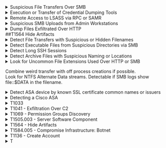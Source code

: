 <details><summary>Suspicious File Transfers Over SMB</summary>
  
```plaintext
index=central_summary source=summary_smb_files filename_with_extension IN ("lsass.dmp" *.dmp "procdump.exe") 
| stats count by src_ip, dest_ip, filename_with_extension, action 
```
</details>

<details><summary>Execution or Transfer of Credential Dumping Tools</summary>
  
```plaintext
index=central_summary source=summary_http_address uri IN (*procdump* *mimikatz* *lsass* *comsvcs*) 
| stats count by src_ip, dest_ip, uri 

Index=bro sourcetype=corelight_http uri IN (*procdump* *mimikatz* *lsass* *comsvcs*) 
| stats count by src_ip, dest_ip, uri, user_agent 
```
</details>

<details><summary>Remote Access to LSASS via RPC or SAMR</summary>
  
```plaintext
index=bro sourcetype=corelight_rpc 
| search program IN ("samr", "lsarpc") 
| stats count by src_ip, dest_ip, call 
```
</details>

<details><summary>Suspicious SMB Uploads from Admin Workstations</summary>
  
```plaintext
index=bro sourcetype=corelight_smb_cmd command="WRITE"
| stats count by src_ip, dest_ip, command 
```
</details>

<details><summary>Dump Files Exfiltrated Over HTTP</summary>
  
```plaintext
index=central_summary source=summary_http_address uri IN (*.dmp *.zip) 
| stats count by src_ip, dest_ip, uri 
```
</details>
##T1564 Hide Artifacts
<details><summary>Detect File Transfers with Suspicious or Hidden Filenames</summary>
  
```plaintext
index=zeek sourcetype=zeek:files 
| where isnull(extracted) AND (filename LIKE ".%" OR filename IN ("thumbs.db", "desktop.ini")) 
| eval risk="Possible hidden file transfer"
| table _time, uid, source, destination, filename, mime_type, risk
```
</details>

<details><summary>Detect Executable Files from Suspicious Directories via SMB</summary>
  
```plaintext
index=zeek sourcetype=zeek:smb_files 
| where filename LIKE "%.exe" AND (filename LIKE "%\\$Recycle.Bin\\%" OR filename LIKE "%\\Temp\\%") 
| eval risk="Executable file in suspicious hidden folder"
| table _time, id_orig_h, id_resp_h, filename, action, seen_bytes, risk
```
</details>

<details><summary>Detect Long SSH Sessions</summary>
  
```plaintext
index=zeek sourcetype=zeek:ssh 
| search auth_success=true 
| join type=inner uid [ search index=zeek sourcetype=zeek:conn ] 
| where service=="ssh" AND duration>300 
| eval risk="Long SSH session; check for hidden or file manipulation"
| table _time, id_orig_h, id_resp_h, duration, auth_success, risk
```
</details>

<details><summary>Detect Archive Files with Suspicious Naming or Locations</summary>
  
```plaintext
index=zeek sourcetype=zeek:files 
| where mime_type IN ("application/zip", "application/x-rar-compressed") AND filename LIKE "%.%" 
| search filename=".%" OR filename LIKE "%\\Temp\\%" 
| eval risk="Possible hidden archive"
| table _time, id_orig_h, id_resp_h, filename, mime_type, risk
```
</details>

<details><summary>Look for Uncommon File Extensions Used Over HTTP or SMB</summary>
  
```plaintext
index=zeek sourcetype=zeek:files 
| where mime_type="application/octet-stream" AND NOT filename LIKE "%.exe" AND NOT filename LIKE "%.dll" 
| eval risk="Unusual binary transfer - possible renamed executable or payload"
| table _time, filename, mime_type, id_orig_h, id_resp_h, risk
```
</details>

Combine weird transfer with off process creations if possible.  
Look for NTFS Alternate Data streams. Detectable if SMB logs show file::$DATA in the filename.

<details><summary>Detect ASA device by known SSL certificate common names or issuers</summary>
  
```plaintext
index=bro sourcetype=corelight_ssl
| search subject="*ASA*" OR issuer="*Cisco*" OR subject="*cisco*" OR issuer="*ASA*"
| stats count by src_ip, dest_ip, subject, issuer
```
</details>

<details><summary>Detecting a Cisco ASA</summary>
  
```plaintext
index=bro sourcetype=corelight_notice OR sourcetype=corelight_http
| search notice.msg="*ASA*" OR uri="*/admin/*" OR uri="*/asdm/*"
| stats count by id.resp_h, uri

index=bro sourcetype=corelight_conn
| where id.resp_p IN (443, 8443, 4444)
| stats avg(duration) as avg_dur, count by id.resp_h, id.resp_p
| where avg_dur < 2

index=bro sourcetype=corelight_ssl
| search ja3="*cisco_known_ja3_hash*"
| stats count by id.resp_h, ja3
```
</details>

<details><summary>T1033</summary>

```plaintext
index=zeek sourcetype=zeek_kerberos
| stats count by id.orig_h, id.resp_h, client, service, request_type, _time
```
</details>

<details><summary>T1041 - Exfiltration Over C2</summary>

---  
1. Large Data Transfers Over HTTP
```plaintext

```
</details>

<details><summary>T1069 - Permission Groups Discovery</summary>

---
1. 
```spl
index=bro sourcetype=corelight_ldap
| search base_dn="CN=Users*" OR base_dn="CN=Groups*" OR query IN ("memberOf", "primaryGroupID")
| stats count by id.orig_h, base_dn, query, result, _time
```
2. Suspicious enumeration may cause high volumes of TGS-REQ to services like ldap, cifs, krbtgt, etc.
```spl
index=bro sourcetype=corelight_kerberos
| search service IN ("ldap", "krbtgt", "cifs")
| stats count by id.orig_h, id.resp_h, client, service, request_type, _time
```
3. Common during domain reconnaissance
```spl
index=bro sourcetype=corelight_dns 
| search query IN ("_ldap._tcp.*", "_kerberos._tcp.*", "*dc._msdcs*")
| stats count by id.orig_h, query, qtype_name, _time
```
4. These shares are often accessed during domain enumeration or GPO gathering.
```spl
index=bro sourcetype=corelight_smb_mapping
| search path IN ("\\*\\SYSVOL", "\\*\\NETLOGON")
| stats count by id.orig_h, id.resp_h, path, share_type, _time
```
5. Look for one IP performing a lot of queries.
```spl
index=bro sourcetype=corelight_ldap OR sourcetype=corelight_kerberos
| stats count by id.orig_h, sourcetype, _time
| where count > 100
```
6. Movement of Suspicious Files via SMB
```spl
index=zeek sourcetype=zeek_smb_files
| search filename IN ("\\windows\\system32\\config\\sam", "\\windows\\system32\\config\\system")
| stats count by id.orig_h, id.resp_h, filename, action, _time
```
7. Find High Volume SMB Mapping Commands
```spl
index=zeek sourcetype=zeek_smb_mapping
| stats count by id.orig_h, id.resp_h, path, share_type, _time
```
</details>

<details><summary>T1505.003 - Server Software Component</summary>

---
1. Web shells often receive commands via POST.
```spl
index=bro sourcetype=corelight_http 
| search method=POST
| search uri IN ("*.php*", "*.aspx*", "*.jsp*", "*cmd*", "*eval*", "*shell*")
| stats count by id.orig_h, id.resp_h, uri, user_agent, method, status_code, _time
```
2. Look for indicators in query strings or URIs.
```spl
index=bro sourcetype=corelight_http
| search uri IN ("*cmd=*", "*exec*", "*eval*", "*shell*", "*.php", "*.asp", "*.jsp")
| stats count by id.orig_h, id.resp_h, uri, user_agent, referrer, status_code, _time
```
3. Web shells are often uploaded through file upload features.
```spl
index=bro sourcetype=corelight_http 
| search method=POST uri IN ("*/upload*", "*/admin*", "*/file*", "*.php*", "*.asp*")
| stats count by id.orig_h, id.resp_h, uri, user_agent, status_code, content_type, _time
```
4. Newly Seen Files in Webroot (e.g., .php or .jsp)
```spl
index=bro sourcetype=corelight_files 
| search filename IN ("*.php", "*.jsp", "*.asp", "*.aspx")
| stats count by id.orig_h, id.resp_h, filename, mime_type, seen_bytes, _time
```
5. SMB File Writes to Webroot (If logs available)
```spl
index=bro sourcetype=corelight_smb_files 
| search filename IN ("*.php", "*.asp", "*.jsp") AND action="WRITE"
| stats count by id.orig_h, id.resp_h, filename, action, _time
```
6. Large response sizes from small POSTs (Shell response)
```spl
index=bro sourcetype=corelight_http
| eval ratio=response_body_len/request_body_len 
| where method="POST" AND ratio > 10
| stats count by id.orig_h, id.resp_h, uri, user_agent, ratio, _time
```
</details>

<details><summary>T1564 - Hide Artifacts</summary>
  
```spl

```
</details>

<details><summary>T1584.005 - Compromise Infrastructure: Botnet</summary>

---

1. Multiple Domains Resolve to the same IP.
```spl
index=central_summary source=summary_dns_with_answers 
| stats dc(query) as domain_count by answer 
| where domain_count > 10 
```
2. Rare JA3 and JA3S TLS Fingerprints
```spl
index=central_summary source=summary_ssl 
| stats count by ja3, ja3s, dest_ip 
| where count < 5 
```
3. Unusual HTTP Hosts or Repeating POSTS Requests
```spl
index=bro sourcetype=corelight_http 
| search method=POST 
| stats count by src_ip, dest_ip, host_header, uri, user_agent 
| where count > 20 
```
4. High Volume, Long-Lived Peer-to-Peer Connections
```spl
index=bro sourcetype=corelight_conn 
| search duration > 300 
| stats count by src_ip, dest_ip, duration, service 
| where count > 20 
```
</details>

<details><summary>T1136 - Create Account</summary>

---
1. Kerberos AS-REQ or TGS-REQ from Previously Unknown Username A newly created domain account may trigger initial Kerberos activity.
```spl
index=bro sourcetype=corelight_kerberos
| stats earliest(_time) as first_seen by client
| where first_seen >= relative_time(now(), "-1d@d")
```
2. LDAP Activity Indicating Account Creation.
```spl
index=bro sourcetype=corelight_ldap
| search query IN ("userPrincipalName", "objectClass=user", "sAMAccountName")
| stats count by id.orig_h, base_dn, query, result, _time
```
3. Suspicious File Access to SAM Hive.
```spl
index=bro sourcetype=corelight_smb_files
| search filename="\\windows\\system32\\config\\sam"
| stats count by id.orig_h, id.resp_h, filename, action, _time
```
</details>

<details><summary>T</summary>

---
1. 
```spl

```
</details>
